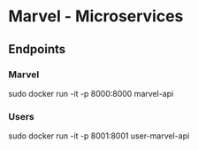 # Marvel - Microservices


## Endpoints

### Marvel

sudo docker run -it -p 8000:8000 marvel-api

### Users

sudo docker run -it -p 8001:8001 user-marvel-api
